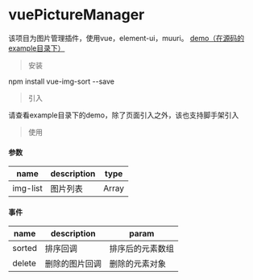 # vuePictureManager
该项目为图片管理插件，使用vue，element-ui，muuri。
[demo（在源码的example目录下）](https://trubasa.github.io/vue-img-sort/example/index.html)

> 安装

npm install vue-img-sort --save


> 引入

请查看example目录下的demo，除了页面引入之外，该也支持脚手架引入

> 使用

#### 参数

name | description | type 
--- | --- | ---
img-list | 图片列表 | Array

#### 事件

name | description | param 
--- | --- | ---
sorted| 排序回调 | 排序后的元素数组
delete | 删除的图片回调 | 删除的元素对象



